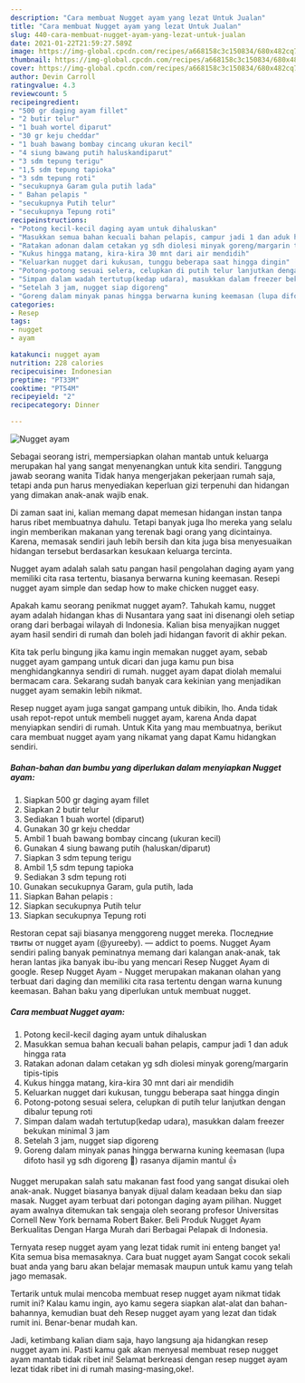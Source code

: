 ```yaml
---
description: "Cara membuat Nugget ayam yang lezat Untuk Jualan"
title: "Cara membuat Nugget ayam yang lezat Untuk Jualan"
slug: 440-cara-membuat-nugget-ayam-yang-lezat-untuk-jualan
date: 2021-01-22T21:59:27.589Z
image: https://img-global.cpcdn.com/recipes/a668158c3c150834/680x482cq70/nugget-ayam-foto-resep-utama.jpg
thumbnail: https://img-global.cpcdn.com/recipes/a668158c3c150834/680x482cq70/nugget-ayam-foto-resep-utama.jpg
cover: https://img-global.cpcdn.com/recipes/a668158c3c150834/680x482cq70/nugget-ayam-foto-resep-utama.jpg
author: Devin Carroll
ratingvalue: 4.3
reviewcount: 5
recipeingredient:
- "500 gr daging ayam fillet"
- "2 butir telur"
- "1 buah wortel diparut"
- "30 gr keju cheddar"
- "1 buah bawang bombay cincang ukuran kecil"
- "4 siung bawang putih haluskandiparut"
- "3 sdm tepung terigu"
- "1,5 sdm tepung tapioka"
- "3 sdm tepung roti"
- "secukupnya Garam gula putih lada"
- " Bahan pelapis "
- "secukupnya Putih telur"
- "secukupnya Tepung roti"
recipeinstructions:
- "Potong kecil-kecil daging ayam untuk dihaluskan"
- "Masukkan semua bahan kecuali bahan pelapis, campur jadi 1 dan aduk hingga rata"
- "Ratakan adonan dalam cetakan yg sdh diolesi minyak goreng/margarin tipis-tipis"
- "Kukus hingga matang, kira-kira 30 mnt dari air mendidih"
- "Keluarkan nugget dari kukusan, tunggu beberapa saat hingga dingin"
- "Potong-potong sesuai selera, celupkan di putih telur lanjutkan dengan dibalur tepung roti"
- "Simpan dalam wadah tertutup(kedap udara), masukkan dalam freezer bekukan minimal 3 jam"
- "Setelah 3 jam, nugget siap digoreng"
- "Goreng dalam minyak panas hingga berwarna kuning keemasan (lupa difoto hasil yg sdh digoreng 🤭) rasanya dijamin mantul 👍"
categories:
- Resep
tags:
- nugget
- ayam

katakunci: nugget ayam 
nutrition: 228 calories
recipecuisine: Indonesian
preptime: "PT33M"
cooktime: "PT54M"
recipeyield: "2"
recipecategory: Dinner

---
```



![Nugget ayam](https://img-global.cpcdn.com/recipes/a668158c3c150834/680x482cq70/nugget-ayam-foto-resep-utama.jpg)

Sebagai seorang istri, mempersiapkan olahan mantab untuk keluarga merupakan hal yang sangat menyenangkan untuk kita sendiri. Tanggung jawab seorang  wanita Tidak hanya mengerjakan pekerjaan rumah saja, tetapi anda pun harus menyediakan keperluan gizi terpenuhi dan hidangan yang dimakan anak-anak wajib enak.

Di zaman  saat ini, kalian memang dapat memesan hidangan instan tanpa harus ribet membuatnya dahulu. Tetapi banyak juga lho mereka yang selalu ingin memberikan makanan yang terenak bagi orang yang dicintainya. Karena, memasak sendiri jauh lebih bersih dan kita juga bisa menyesuaikan hidangan tersebut berdasarkan kesukaan keluarga tercinta. 

Nugget ayam adalah salah satu pangan hasil pengolahan daging ayam yang memiliki cita rasa tertentu, biasanya berwarna kuning keemasan. Resepi nugget ayam simple dan sedap how to make chicken nugget easy.

Apakah kamu seorang penikmat nugget ayam?. Tahukah kamu, nugget ayam adalah hidangan khas di Nusantara yang saat ini disenangi oleh setiap orang dari berbagai wilayah di Indonesia. Kalian bisa menyajikan nugget ayam hasil sendiri di rumah dan boleh jadi hidangan favorit di akhir pekan.

Kita tak perlu bingung jika kamu ingin memakan nugget ayam, sebab nugget ayam gampang untuk dicari dan juga kamu pun bisa menghidangkannya sendiri di rumah. nugget ayam dapat diolah memalui bermacam cara. Sekarang sudah banyak cara kekinian yang menjadikan nugget ayam semakin lebih nikmat.

Resep nugget ayam juga sangat gampang untuk dibikin, lho. Anda tidak usah repot-repot untuk membeli nugget ayam, karena Anda dapat menyiapkan sendiri di rumah. Untuk Kita yang mau membuatnya, berikut cara membuat nugget ayam yang nikamat yang dapat Kamu hidangkan sendiri.

<!--inarticleads1-->

##### Bahan-bahan dan bumbu yang diperlukan dalam menyiapkan Nugget ayam:

1. Siapkan 500 gr daging ayam fillet
1. Siapkan 2 butir telur
1. Sediakan 1 buah wortel (diparut)
1. Gunakan 30 gr keju cheddar
1. Ambil 1 buah bawang bombay cincang (ukuran kecil)
1. Gunakan 4 siung bawang putih (haluskan/diparut)
1. Siapkan 3 sdm tepung terigu
1. Ambil 1,5 sdm tepung tapioka
1. Sediakan 3 sdm tepung roti
1. Gunakan secukupnya Garam, gula putih, lada
1. Siapkan  Bahan pelapis :
1. Siapkan secukupnya Putih telur
1. Siapkan secukupnya Tepung roti


Restoran cepat saji biasanya menggoreng nugget mereka. Последние твиты от nugget ayam (@yureeby). — addict to poems. Nugget Ayam sendiri paling banyak peminatnya memang dari kalangan anak-anak, tak heran lantas jika banyak ibu-ibu yang mencari Resep Nugget Ayam di google. Resep Nugget Ayam - Nugget merupakan makanan olahan yang terbuat dari daging dan memiliki cita rasa tertentu dengan warna kunung keemasan. Bahan baku yang diperlukan untuk membuat nugget. 

<!--inarticleads2-->

##### Cara membuat Nugget ayam:

1. Potong kecil-kecil daging ayam untuk dihaluskan
1. Masukkan semua bahan kecuali bahan pelapis, campur jadi 1 dan aduk hingga rata
1. Ratakan adonan dalam cetakan yg sdh diolesi minyak goreng/margarin tipis-tipis
1. Kukus hingga matang, kira-kira 30 mnt dari air mendidih
1. Keluarkan nugget dari kukusan, tunggu beberapa saat hingga dingin
1. Potong-potong sesuai selera, celupkan di putih telur lanjutkan dengan dibalur tepung roti
1. Simpan dalam wadah tertutup(kedap udara), masukkan dalam freezer bekukan minimal 3 jam
1. Setelah 3 jam, nugget siap digoreng
1. Goreng dalam minyak panas hingga berwarna kuning keemasan (lupa difoto hasil yg sdh digoreng 🤭) rasanya dijamin mantul 👍


Nugget merupakan salah satu makanan fast food yang sangat disukai oleh anak-anak. Nugget biasanya banyak dijual dalam keadaan beku dan siap masak. Nugget ayam terbuat dari potongan daging ayam pilihan. Nugget ayam awalnya ditemukan tak sengaja oleh seorang profesor Universitas Cornell New York bernama Robert Baker. Beli Produk Nugget Ayam Berkualitas Dengan Harga Murah dari Berbagai Pelapak di Indonesia. 

Ternyata resep nugget ayam yang lezat tidak rumit ini enteng banget ya! Kita semua bisa memasaknya. Cara buat nugget ayam Sangat cocok sekali buat anda yang baru akan belajar memasak maupun untuk kamu yang telah jago memasak.

Tertarik untuk mulai mencoba membuat resep nugget ayam nikmat tidak rumit ini? Kalau kamu ingin, ayo kamu segera siapkan alat-alat dan bahan-bahannya, kemudian buat deh Resep nugget ayam yang lezat dan tidak rumit ini. Benar-benar mudah kan. 

Jadi, ketimbang kalian diam saja, hayo langsung aja hidangkan resep nugget ayam ini. Pasti kamu gak akan menyesal membuat resep nugget ayam mantab tidak ribet ini! Selamat berkreasi dengan resep nugget ayam lezat tidak ribet ini di rumah masing-masing,oke!.

